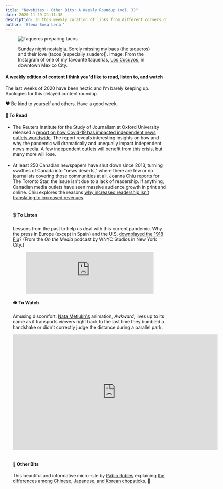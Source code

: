 ```yaml
---
title: "Newsbites + Other Bits: A Weekly Roundup (vol. 3)" 
date: 2020-11-29 21:11:38
description: In this weekly curation of links from different corners of the internet, I share articles on the impacts of the pandemic on international and Canadian media, why the international press downplayed the flu of 1918, and a funny animated video that captures the embarrassing social moments many of us have experienced at least once. 
author: 'Elena Sosa Lerín'
---
```

<figure>
<img data-src="https://res.cloudinary.com/esarin72/image/upload/c_fill,q_auto:good,w_600/v1606709712/weekly%20editions/tacos_wgya1j.jpg" loading="lazy" alt="Taqueros preparing tacos." class="lazyload">
<figcaption>
    <p>Sunday night nostalgia. Sorely missing my baes (the taqueros) and their love (tacos [especially suadero]). <span class="thick"> Image: From the Instagram of one of my favourite taquerías, <a href="https://www.instagram.com/tacoscocuyos/" target="blank"> Los Cocuyos</a>, in downtown Mexico City.</span></p>
</figcaption>
</figure>

#### A weekly edition of content I think you'd like to read, listen to, and watch

The last weeks of 2020 have been hectic and I’m barely keeping up. Apologies for this delayed content roundup. 

<span role="img" aria-label="heart">❤️</span> Be kind to yourself and others. Have a good week.
<div class="separator"></div>

#### <span role="img" aria-label="open book">📖</span> To Read

<ul class="list">
<li>
<span class="thick">The Reuters Institute for the Study of Journalism at Oxford University</span> released a <a href=" https://bit.ly/3mjTTWc" target=" blank"> report on how Covid-19 has impacted independent news outlets worldwide</a>. The report reveals interesting insights on how and why the pandemic will dramatically and unequally impact independent news media. A few independent outlets will benefit from this crisis, but many more will lose. 
</li>
<br>

<li>
At least 250 Canadian newspapers have shut down since 2013, turning swathes of Canada into "news deserts," where there are few or no journalists covering those communities at all. <span class="thick">Joanna Chiu</span> reports for <span class="thick">The Toronto Star</span>, the issue isn't due to a lack of readership. If anything, Canadian media outlets have seen massive audience growth in print and online. Chiu explores the reasons <a href="https://bit.ly/3fPVYql" target="blank"> why increased readership isn’t translating to increased revenues</a>.
</li>
<br>
<div class="separator"></div>

#### <span role="img" aria-label="ear">👂</span> To Listen

<span class="thick">Lessons from the past to help us deal with this current pandemic</span>. Why the press in Europe (except in Spain) and the U.S. <a href="https://bit.ly/36mkAEm" target="blank">
downplayed the 1918 Flu</a>? (From the <em>On the Media</em> podcast by WNYC Studios in New York City.)

<figure>
<iframe frameborder="0" scrolling="no" height="130" width="100%" src="https://www.wnyc.org/widgets/ondemand_player/wnycstudios/#file=/audio/json/1069323/&share=1">
</iframe>
</figure>
<div class="separator"></div>

#### <span role="img" aria-label="single eye">👁️</span> To Watch

<span class="thick">Amusing discomfort.</span> <a href="https://bit.ly/2Jlf0c9" target="blank"> Nata Metlukh's</a> animation, <em>Awkward</em>, 
lives up to its name as it transports viewers right back to the last time they bumbled a handshake or didn't correctly judge the distance during a parallel park. 

<div class="video-container">
<iframe src="https://player.vimeo.com/video/398636593" width="640" height="360" frameborder="0" allow="autoplay; fullscreen" allowfullscreen></iframe>
</div>
<br>
<div class="separator"></div>

#### <span role="img" aria-label="sparkler">🎇</span> Other Bits

This <span class="thick">beautiful and informative micro-site</span> by <a href="https://bit.ly/2VfRQGN" target="blank"> Pablo Robles</a> explaining <a href="https://bit.ly/33qX1s7" target=”blank”> the differences among Chinese, Japanese, and Korean chopsticks</a>. <span role="img" aria-label="chopsticks">🥢</span>
 















